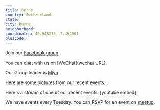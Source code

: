```yaml
---
title: Berne
country: Switzerland
state: 
city: Berne
neighborhood: 
coordinates: 46.948276, 7.451501
plusCode:
---
```

Join our [Facebook group](https://www.facebook.com/groups/free.code.camp.bern).

You can chat with us on [WeChat](wechat URL).

Our Group leader is [Miya](freecodecamp.org/miya)

Here are some pictures from our recent events:
![]().

Here's a stream of one of our recent events:
[youtube embed]

We have events every Tuesday. You can RSVP for an event on [meetup](meetupurl).
